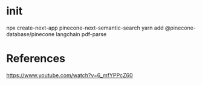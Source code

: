 # init
npx create-next-app pinecone-next-semantic-search
yarn add @pinecone-database/pinecone langchain pdf-parse

# References
https://www.youtube.com/watch?v=6_mfYPPcZ60